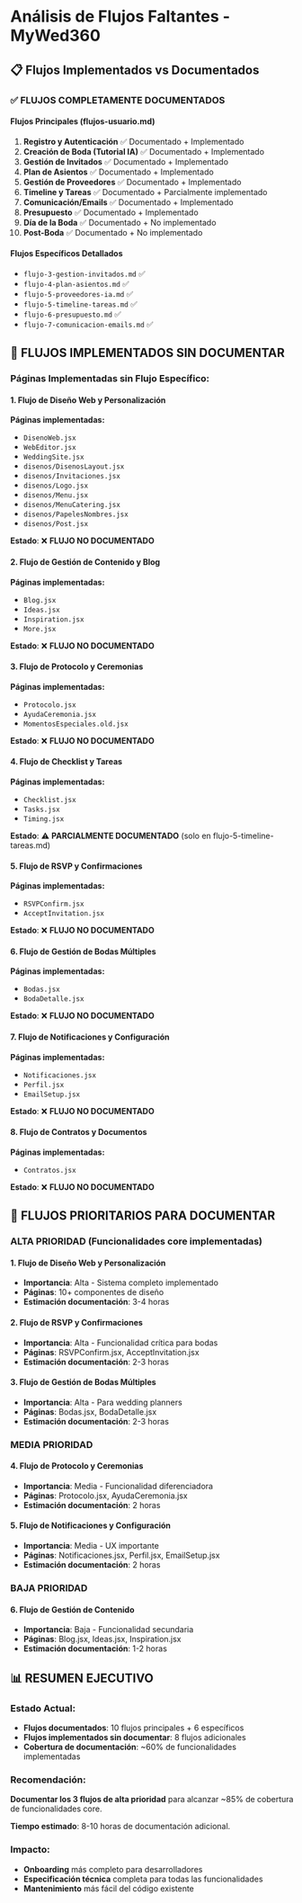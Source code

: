 # Análisis de Flujos Faltantes - MyWed360

## 📋 Flujos Implementados vs Documentados

### ✅ **FLUJOS COMPLETAMENTE DOCUMENTADOS**

#### **Flujos Principales (flujos-usuario.md)**
1. **Registro y Autenticación** ✅ Documentado + Implementado
2. **Creación de Boda (Tutorial IA)** ✅ Documentado + Implementado
3. **Gestión de Invitados** ✅ Documentado + Implementado
4. **Plan de Asientos** ✅ Documentado + Implementado
5. **Gestión de Proveedores** ✅ Documentado + Implementado
6. **Timeline y Tareas** ✅ Documentado + Parcialmente implementado
7. **Comunicación/Emails** ✅ Documentado + Implementado
8. **Presupuesto** ✅ Documentado + Implementado
9. **Día de la Boda** ✅ Documentado + No implementado
10. **Post-Boda** ✅ Documentado + No implementado

#### **Flujos Específicos Detallados**
- `flujo-3-gestion-invitados.md` ✅
- `flujo-4-plan-asientos.md` ✅
- `flujo-5-proveedores-ia.md` ✅
- `flujo-5-timeline-tareas.md` ✅
- `flujo-6-presupuesto.md` ✅
- `flujo-7-comunicacion-emails.md` ✅

## 🚨 **FLUJOS IMPLEMENTADOS SIN DOCUMENTAR**

### **Páginas Implementadas sin Flujo Específico:**

#### **1. Flujo de Diseño Web y Personalización**
**Páginas implementadas:**
- `DisenoWeb.jsx`
- `WebEditor.jsx`
- `WeddingSite.jsx`
- `disenos/DisenosLayout.jsx`
- `disenos/Invitaciones.jsx`
- `disenos/Logo.jsx`
- `disenos/Menu.jsx`
- `disenos/MenuCatering.jsx`
- `disenos/PapelesNombres.jsx`
- `disenos/Post.jsx`

**Estado**: ❌ **FLUJO NO DOCUMENTADO**

#### **2. Flujo de Gestión de Contenido y Blog**
**Páginas implementadas:**
- `Blog.jsx`
- `Ideas.jsx`
- `Inspiration.jsx`
- `More.jsx`

**Estado**: ❌ **FLUJO NO DOCUMENTADO**

#### **3. Flujo de Protocolo y Ceremonias**
**Páginas implementadas:**
- `Protocolo.jsx`
- `AyudaCeremonia.jsx`
- `MomentosEspeciales.old.jsx`

**Estado**: ❌ **FLUJO NO DOCUMENTADO**

#### **4. Flujo de Checklist y Tareas**
**Páginas implementadas:**
- `Checklist.jsx`
- `Tasks.jsx`
- `Timing.jsx`

**Estado**: ⚠️ **PARCIALMENTE DOCUMENTADO** (solo en flujo-5-timeline-tareas.md)

#### **5. Flujo de RSVP y Confirmaciones**
**Páginas implementadas:**
- `RSVPConfirm.jsx`
- `AcceptInvitation.jsx`

**Estado**: ❌ **FLUJO NO DOCUMENTADO**

#### **6. Flujo de Gestión de Bodas Múltiples**
**Páginas implementadas:**
- `Bodas.jsx`
- `BodaDetalle.jsx`

**Estado**: ❌ **FLUJO NO DOCUMENTADO**

#### **7. Flujo de Notificaciones y Configuración**
**Páginas implementadas:**
- `Notificaciones.jsx`
- `Perfil.jsx`
- `EmailSetup.jsx`

**Estado**: ❌ **FLUJO NO DOCUMENTADO**

#### **8. Flujo de Contratos y Documentos**
**Páginas implementadas:**
- `Contratos.jsx`

**Estado**: ❌ **FLUJO NO DOCUMENTADO**

## 🎯 **FLUJOS PRIORITARIOS PARA DOCUMENTAR**

### **ALTA PRIORIDAD (Funcionalidades core implementadas)**

#### **1. Flujo de Diseño Web y Personalización**
- **Importancia**: Alta - Sistema completo implementado
- **Páginas**: 10+ componentes de diseño
- **Estimación documentación**: 3-4 horas

#### **2. Flujo de RSVP y Confirmaciones**
- **Importancia**: Alta - Funcionalidad crítica para bodas
- **Páginas**: RSVPConfirm.jsx, AcceptInvitation.jsx
- **Estimación documentación**: 2-3 horas

#### **3. Flujo de Gestión de Bodas Múltiples**
- **Importancia**: Alta - Para wedding planners
- **Páginas**: Bodas.jsx, BodaDetalle.jsx
- **Estimación documentación**: 2-3 horas

### **MEDIA PRIORIDAD**

#### **4. Flujo de Protocolo y Ceremonias**
- **Importancia**: Media - Funcionalidad diferenciadora
- **Páginas**: Protocolo.jsx, AyudaCeremonia.jsx
- **Estimación documentación**: 2 horas

#### **5. Flujo de Notificaciones y Configuración**
- **Importancia**: Media - UX importante
- **Páginas**: Notificaciones.jsx, Perfil.jsx, EmailSetup.jsx
- **Estimación documentación**: 2 horas

### **BAJA PRIORIDAD**

#### **6. Flujo de Gestión de Contenido**
- **Importancia**: Baja - Funcionalidad secundaria
- **Páginas**: Blog.jsx, Ideas.jsx, Inspiration.jsx
- **Estimación documentación**: 1-2 horas

## 📊 **RESUMEN EJECUTIVO**

### **Estado Actual:**
- **Flujos documentados**: 10 flujos principales + 6 específicos
- **Flujos implementados sin documentar**: 8 flujos adicionales
- **Cobertura de documentación**: ~60% de funcionalidades implementadas

### **Recomendación:**
**Documentar los 3 flujos de alta prioridad** para alcanzar ~85% de cobertura de funcionalidades core.

**Tiempo estimado**: 8-10 horas de documentación adicional.

### **Impacto:**
- **Onboarding** más completo para desarrolladores
- **Especificación técnica** completa para todas las funcionalidades
- **Mantenimiento** más fácil del código existente
